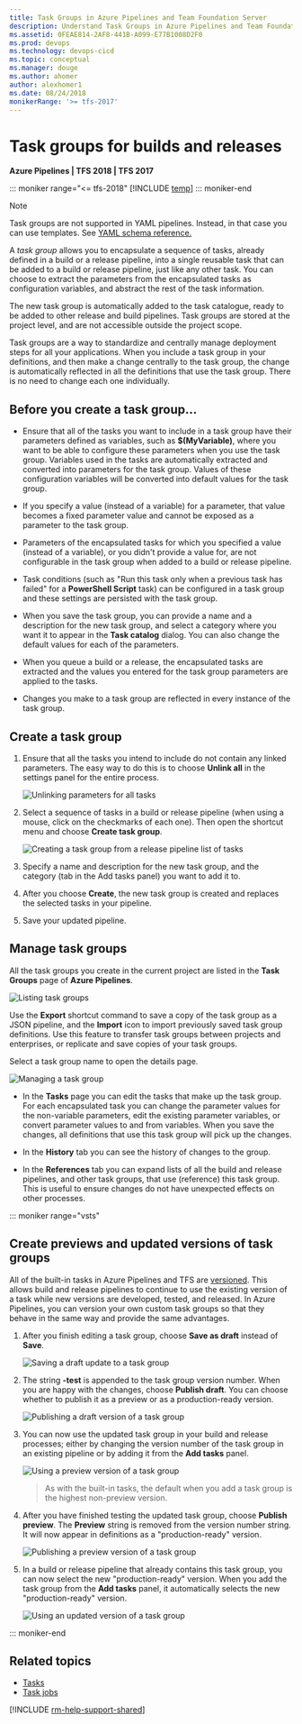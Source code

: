 ```yaml
---
title: Task Groups in Azure Pipelines and Team Foundation Server
description: Understand Task Groups in Azure Pipelines and Team Foundation Server (TFS) Release Management
ms.assetid: 0FEAE814-2AF8-441B-A099-E77B1008D2F0
ms.prod: devops
ms.technology: devops-cicd
ms.topic: conceptual
ms.manager: douge
ms.author: ahomer
author: alexhomer1
ms.date: 08/24/2018
monikerRange: '>= tfs-2017'
---
```


# Task groups for builds and releases

**Azure Pipelines | TFS 2018 | TFS 2017**

::: moniker range="<= tfs-2018"
[!INCLUDE [temp](../_shared/concept-rename-note.md)]
::: moniker-end

> [!NOTE]
> Task groups are not supported in YAML pipelines. Instead, in that case you can use templates. See [YAML schema reference.](https://docs.microsoft.com/en-us/azure/devops/pipelines/yaml-schema?view=vsts#step-template)

A *task group* allows you to encapsulate a sequence of tasks, already defined
in a build or a release pipeline, into a single reusable task that can be
added to a build or release pipeline, just like any other task. You can
choose to extract the parameters from the encapsulated tasks as configuration
variables, and abstract the rest of the task information.

The new task group is automatically added to the task catalogue, ready to be added
to other release and build pipelines. Task groups are stored at the project level,
and are not accessible outside the project scope.

Task groups are a way to standardize and centrally manage deployment steps for all your applications.
When you include a task group in your definitions, and then make a change centrally to the task group,
the change is automatically reflected in all the definitions that use the task group. There is no need
to change each one individually.

## Before you create a task group...

* Ensure that all of the tasks you want to include in a task group have
  their parameters defined as variables,
  such as **$(MyVariable)**, where you want to be able to configure these parameters
  when you use the task group. Variables used in the tasks are automatically extracted and converted into parameters for the task group.
  Values of these configuration variables will be converted into default values for the task group.

* If you specify a value (instead of a variable) for a parameter, that
  value becomes a fixed parameter value and cannot be exposed as a parameter to the task group.
  
* Parameters of the encapsulated tasks for which
  you specified a value (instead of a variable), or you didn't provide
  a value for, are not configurable in the task group when added to a build
  or release pipeline.

* Task conditions (such as "Run this task only when a previous task has failed" for a
  **PowerShell Script** task) can be configured in a task group and these settings are persisted with the task group.

* When you save the task group, you can provide a name and a description for the
  new task group, and select a category where you want it to appear in the
  **Task catalog** dialog. You can also change the default values for each of the parameters.

* When you queue a build or a release, the encapsulated tasks
  are extracted and the values you entered for the task group parameters are applied to the tasks.
  
* Changes you make to a task group are reflected in every instance of the task group.

## Create a task group

1. Ensure that all the tasks you intend to include do not contain any linked parameters. The easy
   way to do this is to choose **Unlink all** in the settings panel for the entire process.

   ![Unlinking parameters for all tasks](_img/unlink-task-group.png)

1. Select a sequence of tasks in a build or release pipeline (when using a mouse, click on the
   checkmarks of each one). Then open the shortcut menu and choose **Create task group**.

   ![Creating a task group from a release pipeline list of tasks](_img/create-task-group.png)

2. Specify a name and description for the new task group, and the category (tab in the Add tasks panel) you want to add it to.

3. After you choose **Create**, the new task group is created and replaces the selected tasks in your pipeline.

4. Save your updated pipeline.

## Manage task groups

All the task groups you create in the current project are listed in
the **Task Groups** page of **Azure Pipelines**.

![Listing task groups](_img/list-task-group.png)

Use the **Export** shortcut command to save a copy of the task group as a JSON pipeline,
and the **Import** icon to import previously saved task group definitions. Use this feature to
transfer task groups between projects and enterprises, or replicate and save copies of your task groups.

Select a task group name to open the details page.

![Managing a task group](_img/manage-task-group.png)

* In the **Tasks** page you can edit the tasks that make up the task group.
  For each encapsulated task you can change the parameter values for the
  non-variable parameters, edit the existing parameter variables,
  or convert parameter values to and from variables. When you save the changes,
  all definitions that use this task group will pick up the changes.

* In the **History** tab you can see the history of changes to the group.

* In the **References** tab you can expand lists of all the build and release pipelines,
  and other task groups, that use (reference) this task group.
  This is useful to ensure changes do not have unexpected effects on other processes.

::: moniker range="vsts"

## Create previews and updated versions of task groups

All of the built-in tasks in Azure Pipelines and TFS are [versioned](../process/tasks.md#task-versions).
This allows build and release pipelines to continue to use the existing version of a task while
new versions are developed, tested, and released. In Azure Pipelines, you can version your own custom
task groups so that they behave in the same way and provide the same advantages.  

1. After you finish editing a task group, choose **Save as draft** instead of **Save**.

   ![Saving a draft update to a task group](_img/save-draft-task-group.png)

1. The string **-test** is appended to the task group version number.
   When you are happy with the changes, choose **Publish draft**. You can choose
   whether to publish it as a preview or as a production-ready version.

   ![Publishing a draft version of a task group](_img/publish-preview-task-group.png)
 
1. You can now use the updated task group in your build and release processes;
   either by changing the version number of the task group in an existing pipeline
   or by adding it from the **Add tasks** panel.  

   ![Using a preview version of a task group](_img/use-preview-task-group.png)

   > As with the built-in tasks, the default when you add a task group is the highest non-preview version.

1. After you have finished testing the updated task group, choose **Publish preview**.
   The **Preview** string is removed from the version number string. It will now appear
   in definitions as a "production-ready" version.

   ![Publishing a preview version of a task group](_img/publish-version-task-group.png)

1. In a build or release pipeline that already contains this task group, you can now select the new "production-ready" version.
   When you add the task group from the **Add tasks** panel, it automatically selects the new "production-ready" version.  

   ![Using an updated version of a task group](_img/use-version-task-group.png)

::: moniker-end

## Related topics

* [Tasks](../process/tasks.md)
* [Task jobs](../process/phases.md)

[!INCLUDE [rm-help-support-shared](../_shared/rm-help-support-shared.md)]
